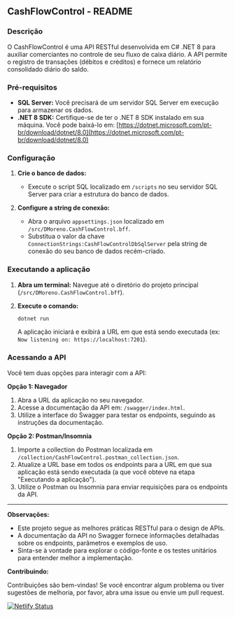## CashFlowControl - README

### Descrição

O CashFlowControl é uma API RESTful desenvolvida em C# .NET 8 para auxiliar comerciantes no controle de seu fluxo de caixa diário. A API permite o registro de transações (débitos e créditos) e fornece um relatório consolidado diário do saldo.

### Pré-requisitos

* **SQL Server:** Você precisará de um servidor SQL Server em execução para armazenar os dados.
* **.NET 8 SDK:** Certifique-se de ter o .NET 8 SDK instalado em sua máquina. Você pode baixá-lo em: [https://dotnet.microsoft.com/pt-br/download/dotnet/8.0](https://dotnet.microsoft.com/pt-br/download/dotnet/8.0)

### Configuração

1. **Crie o banco de dados:**
   - Execute o script SQL localizado em `/scripts` no seu servidor SQL Server para criar a estrutura do banco de dados.

2. **Configure a string de conexão:**
   - Abra o arquivo `appsettings.json` localizado em `/src/DMoreno.CashFlowControl.bff`.
   - Substitua o valor da chave `ConnectionStrings:CashFlowControlDbSqlServer` pela string de conexão do seu banco de dados recém-criado.

### Executando a aplicação

1. **Abra um terminal:** Navegue até o diretório do projeto principal (`/src/DMoreno.CashFlowControl.bff`).

2. **Execute o comando:**
   ```bash
   dotnet run
   ```
   A aplicação iniciará e exibirá a URL em que está sendo executada (ex: `Now listening on: https://localhost:7201`).

### Acessando a API

Você tem duas opções para interagir com a API:

**Opção 1: Navegador**

1. Abra a URL da aplicação no seu navegador.
2. Acesse a documentação da API em: `/swagger/index.html`.
3. Utilize a interface do Swagger para testar os endpoints, seguindo as instruções da documentação.

**Opção 2: Postman/Insomnia**

1. Importe a collection do Postman localizada em `/collection/CashFlowControl.postman_collection.json`.
2. Atualize a URL base em todos os endpoints para a URL em que sua aplicação está sendo executada (a que você obteve na etapa "Executando a aplicação").
3. Utilize o Postman ou Insomnia para enviar requisições para os endpoints da API.

---

**Observações:**

* Este projeto segue as melhores práticas RESTful para o design de APIs.
* A documentação da API no Swagger fornece informações detalhadas sobre os endpoints, parâmetros e exemplos de uso.
* Sinta-se à vontade para explorar o código-fonte e os testes unitários para entender melhor a implementação.

**Contribuindo:**

Contribuições são bem-vindas! Se você encontrar algum problema ou tiver sugestões de melhoria, por favor, abra uma issue ou envie um pull request.

[![Netlify Status](https://api.netlify.com/api/v1/badges/5ec8b167-fcdf-43b0-b48f-714c02bf3424/deploy-status)](https://app.netlify.com/sites/morenocashflowcontrol/deploys)